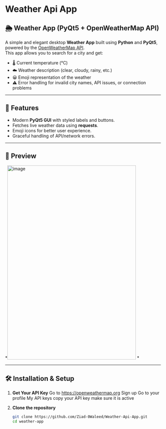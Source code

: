 # Weather Api App
## 🌦️ Weather App (PyQt5 + OpenWeatherMap API)

A simple and elegant desktop **Weather App** built using **Python** and **PyQt5**, powered by the [OpenWeatherMap API](https://openweathermap.org/api).  
This app allows you to search for a city and get:

- 🌡️ Current temperature (°C)  
- ☁️ Weather description (clear, cloudy, rainy, etc.)  
- 😀 Emoji representation of the weather  
- ⚠️ Error handling for invalid city names, API issues, or connection problems  

---

## 🚀 Features
- Modern **PyQt5 GUI** with styled labels and buttons.  
- Fetches live weather data using **requests**.  
- Emoji icons for better user experience.  
- Graceful handling of API/network errors.  

---

## 📸 Preview
*<img width="416" height="627" alt="image" src="https://github.com/user-attachments/assets/90d7e6fe-724f-4f8f-8d63-38e1950f458d" />
*  

---

## 🛠️ Installation & Setup
1. **Get Your API Key**
   Go to https://openweathermap.org
   Sign up
   Go to your profile
   My API keys
   copy your API key
   make sure it is active

1. **Clone the repository**  
   ```bash
   git clone https://github.com/Ziad-0Waleed/Weather-Api-App.git
   cd weather-app
